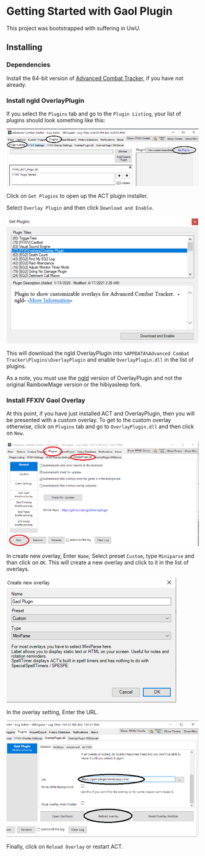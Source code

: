 # Getting Started with Gaol Plugin

This project was bootstrapped with suffering in UwU.

## Installing

### Dependencies

Install the 64-bit version of [Advanced Combat Tracker](http://advancedcombattracker.com/), if you have not already.

### Install ngld OverlayPlugin

If you select the `Plugins` tab and go to the `Plugin Listing`,
your list of plugins should look something like this:

![get plugin listing screenshot](screenshots/overlayplugin_get_plugin.png)

Click on `Get Plugins` to open up the ACT plugin installer.

Select `Overlay Plugin` and then click `Download and Enable`.

![overlay plugin selection screenshot](screenshots/overlayplugin_enable.png)

This will download the ngld OverlayPlugin into
`%APPDATA%Advanced Combat Tracker\Plugins\OverlayPlugin`
and enable `OverlayPlugin.dll` in the list of plugins.

As a note, you must use the [ngld](https://github.com/ngld) version of
OverlayPlugin and not the original RainbowMage version or the hibiyasleep fork.

### Install FFXIV Gaol Overlay

At this point, if you have just installed ACT and OverlayPlugin,
then you will be presented with a custom overlay.
To get to the custom overlay otherwise,
click on `Plugins` tab and go to `OverlayPlugin.dll` and then click on `New`.

![create custom overlay screenshot](screenshots/plugin_overlayplugin.png)

In create new overlay,
Enter `Name`, Select preset `Custom`, type `Miniparse` and than click on `OK`.
This will create a new overlay and click to it in the list of overlays.

![create new overlay screenshot](screenshots/create_goal_miniparse.png)

In the overlay setting, Enter the URL.

![start gaol overlay screenshot](screenshots/start_goal_plugin.png)

Finally, click on `Reload Overlay` or restart ACT.

